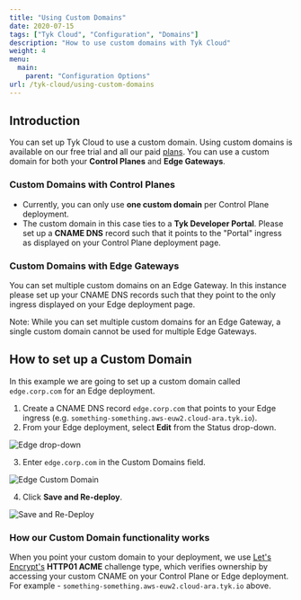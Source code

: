 ```yaml
---
title: "Using Custom Domains"
date: 2020-07-15
tags: ["Tyk Cloud", "Configuration", "Domains"]
description: "How to use custom domains with Tyk Cloud"
weight: 4
menu:
  main:
    parent: "Configuration Options"
url: /tyk-cloud/using-custom-domains
---
```


## Introduction

You can set up Tyk Cloud to use a custom domain. Using custom domains is available on our free trial and all our paid [plans](https://tyk.io/price-comparison/). You can use a custom domain for both your **Control Planes** and **Edge Gateways**.

### Custom Domains with Control Planes

* Currently, you can only use **one custom domain** per Control Plane deployment.
* The custom domain in this case ties to a **Tyk Developer Portal**. Please set up a **CNAME DNS** record such that it points to the "Portal" ingress as displayed on your Control Plane deployment page.
  
### Custom Domains with Edge Gateways

You can set multiple custom domains on an Edge Gateway. In this instance please set up your CNAME DNS records such that they point to the only ingress displayed on your Edge deployment page.

Note: While you can set multiple custom domains for an Edge Gateway, a single custom domain cannot be used for multiple Edge Gateways.

## How to set up a Custom Domain

In this example we are going to set up a custom domain called `edge.corp.com` for an Edge deployment.

1. Create a CNAME DNS record `edge.corp.com` that points to your Edge ingress (e.g. `something-something.aws-euw2.cloud-ara.tyk.io`).
2. From your Edge deployment, select **Edit** from the Status drop-down.

![Edge drop-down](/docs/img/2.10/edge-dropdown.png)

3. Enter `edge.corp.com` in the Custom Domains field.

![Edge Custom Domain](/docs/img/2.10/edge_custom_domain.png)

4. Click **Save and Re-deploy**.

![Save and Re-Deploy](/docs/img/2.10/save_redeploy.png)

### How our Custom Domain functionality works

When you point your custom domain to your deployment, we use [Let\'s Encrypt\'s](https://letsencrypt.org/docs/challenge-types/#http-01-challenge) **HTTP01 ACME**  challenge type, which verifies ownership by accessing your custom CNAME on your Control Plane or Edge deployment. For example - `something-something.aws-euw2.cloud-ara.tyk.io` above.
